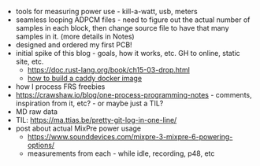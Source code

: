 - tools for measuring power use - kill-a-watt, usb, meters
- seamless looping ADPCM files - need to figure out the actual number of samples in each block, then change source file to have that many samples in it. (more details in Notes)
- designed and ordered my first PCB!
- initial spike of this blog - goals, how it works, etc. GH to online, static site, etc. 
    - https://doc.rust-lang.org/book/ch15-03-drop.html
    - [how to build a caddy docker image](https://hub.docker.com/_/caddy)
- how I process FRS freebies
- https://crawshaw.io/blog/one-process-programming-notes - comments, inspiration from it, etc? - or maybe just a TIL? 
- MD raw data
- TIL: https://ma.ttias.be/pretty-git-log-in-one-line/
- post about actual MixPre power usage
  - https://www.sounddevices.com/mixpre-3-mixpre-6-powering-options/
  - measurements from each - while idle, recording, p48, etc
